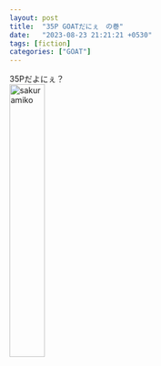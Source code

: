 ```yaml
---
layout: post
title:  "35P GOATだにぇ　の巻"
date:   "2023-08-23 21:21:21 +0530"
tags: [fiction]
categories: ["GOAT"]
---
```

<div class="fadein">
35Pだよにぇ？
</div>
<!-- アニメーションボックス -->
<div class="poyoyon3" id="poyo">
    <img src="https://hololive.hololivepro.com/wp-content/uploads/2023/02/Sakura-Miko_pr-img_01-1008x1440.png" alt="sakuramiko" title="35" width = "35%" class = "fadein">
</div>
<!-- <script>
    function startPoyoyon() {
        const poyo = document.getElementById('poyo');
        poyo.classList.add('is-animated');
    }
    function stopPoyoyon() {
        const poyo = document.getElementById('poyo');
        poyo.classList.remove('is-animated');
    }
</script> -->

